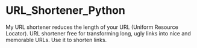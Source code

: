 # URL_Shortener_Python
My URL shortener reduces the length of your URL (Uniform Resource Locator). URL shortener free for transforming long, ugly links into nice and memorable URLs. Use it to shorten links.
